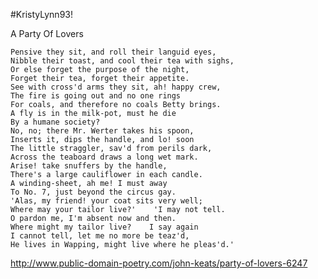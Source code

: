 #KristyLynn93!

A Party Of Lovers



    Pensive they sit, and roll their languid eyes,
    Nibble their toast, and cool their tea with sighs,
    Or else forget the purpose of the night,
    Forget their tea, forget their appetite.
    See with cross'd arms they sit, ah! happy crew,
    The fire is going out and no one rings
    For coals, and therefore no coals Betty brings.
    A fly is in the milk-pot, must he die
    By a humane society?
    No, no; there Mr. Werter takes his spoon,
    Inserts it, dips the handle, and lo! soon
    The little straggler, sav'd from perils dark,
    Across the teaboard draws a long wet mark.
    Arise! take snuffers by the handle,
    There's a large cauliflower in each candle.
    A winding-sheet, ah me! I must away
    To No. 7, just beyond the circus gay.
    'Alas, my friend! your coat sits very well;
    Where may your tailor live?'    'I may not tell.
    O pardon me, I'm absent now and then.
    Where might my tailor live?    I say again
    I cannot tell, let me no more be teaz'd,
    He lives in Wapping, might live where he pleas'd.'

http://www.public-domain-poetry.com/john-keats/party-of-lovers-6247
